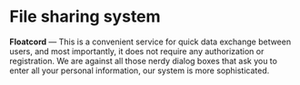 # File sharing system
__Floatcord__ — This is a convenient service for quick data exchange between users, and most importantly, it does not require any authorization or registration. We are against all those nerdy dialog boxes that ask you to enter all your personal information, our system is more sophisticated.
